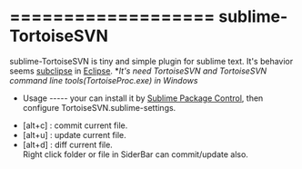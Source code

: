 ===================
sublime-TortoiseSVN 
===================  
sublime-TortoiseSVN is tiny and simple plugin for sublime text. 
It's behavior seems [subclipse](http://subclipse.tigris.org/) in [Eclipse](http://www.eclipse.org/). 
**It's need TortoiseSVN and TortoiseSVN command line tools(TortoiseProc.exe) in Windows*
*  Usage -----  your can install it by [Sublime Package Control](http://wbond.net/sublime_packages/package_control), 
then configure TortoiseSVN.sublime-settings.  
- [alt+c] : commit current file.  
- [alt+u] : update current file.  
- [alt+d] : diff current file.  
Right click folder or file in SiderBar can commit/update also. 